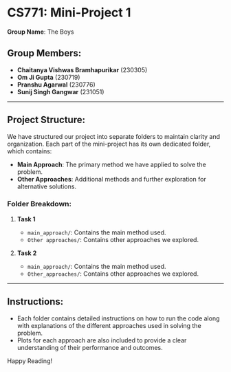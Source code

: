# CS771: Mini-Project 1

**Group Name**: The Boys

## Group Members:
- **Chaitanya Vishwas Bramhapurikar** (230305)
- **Om Ji Gupta** (230719)
- **Pranshu Agarwal** (230776)
- **Sunij Singh Gangwar** (231051)

---

## Project Structure:
We have structured our project into separate folders to maintain clarity and organization. Each part of the mini-project has its own dedicated folder, which contains:
- **Main Approach**: The primary method we have applied to solve the problem.
- **Other Approaches**: Additional methods and further exploration for alternative solutions.

### Folder Breakdown:
1. **Task 1**
   - `main_approach/`: Contains the main method used.
   - `Other approaches/`: Contains other approaches we explored.
   
2. **Task 2**
   - `main_approach/`: Contains the main method used.
   - `Other_approaches/`: Contains other approaches we explored.

---

## Instructions:
- Each folder contains detailed instructions on how to run the code along with explanations of the different approaches used in solving the problem.
- Plots for each approach are also included to provide a clear understanding of their performance and outcomes.


Happy Reading!
